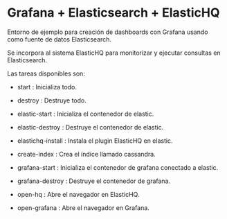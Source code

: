 Grafana + Elasticsearch + ElasticHQ
===================================
Entorno de ejemplo para creación de dashboards con Grafana usando
como fuente de datos Elasticsearch.

Se incorpora al sistema ElasticHQ para monitorizar y ejecutar consultas
en Elasticsearch.

Las tareas disponibles son:

  - start             : Inicializa todo.
  - destroy           : Destruye todo.

  - elastic-start     : Inicializa el contenedor de elastic.
  - elastic-destroy   : Destruye el contenedor de elastic.

  - elastichq-install : Instala el plugin ElasticHQ en elastic.
  - create-index      : Crea el índice llamado cassandra.

  - grafana-start     : Inicializa el contenedor de grafana conectado a elastic.
  - grafana-destroy   : Destruye el contenedor de grafana.

  - open-hq           : Abre el navegador en ElasticHQ.
  - open-grafana      : Abre el navegador en Grafana.

